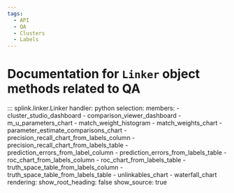 ```yaml
---
tags:
  - API
  - QA
  - Clusters
  - Labels
---
```

# Documentation for `Linker` object methods related to QA


::: splink.linker.Linker
    handler: python
    selection:
      members:
        - cluster_studio_dashboard
        - comparison_viewer_dashboard
        - m_u_parameters_chart
        - match_weight_histogram
        - match_weights_chart
        - parameter_estimate_comparisons_chart
        - precision_recall_chart_from_labels_column
        - precision_recall_chart_from_labels_table
        - prediction_errors_from_label_column
        - prediction_errors_from_labels_table
        - roc_chart_from_labels_column
        - roc_chart_from_labels_table
        - truth_space_table_from_labels_column
        - truth_space_table_from_labels_table
        - unlinkables_chart
        - waterfall_chart
    rendering:
      show_root_heading: false
      show_source: true
